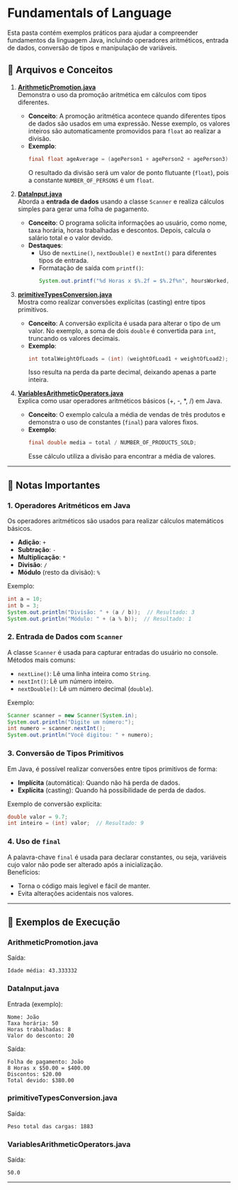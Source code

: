 # Fundamentals of Language

Esta pasta contém exemplos práticos para ajudar a compreender fundamentos da linguagem Java, incluindo operadores aritméticos, entrada de dados, conversão de tipos e manipulação de variáveis.

## 📘 Arquivos e Conceitos

1. **[ArithmeticPromotion.java](ArithmeticPromotion.java)**  
   Demonstra o uso da promoção aritmética em cálculos com tipos diferentes.
    - **Conceito**: A promoção aritmética acontece quando diferentes tipos de dados são usados em uma expressão. Nesse exemplo, os valores inteiros são automaticamente promovidos para `float` ao realizar a divisão.
    - **Exemplo**:
      ```java
      final float ageAverage = (agePerson1 + agePerson2 + agePerson3) / NUMBER_OF_PERSONS;
      ```
      O resultado da divisão será um valor de ponto flutuante (`float`), pois a constante `NUMBER_OF_PERSONS` é um `float`.

2. **[DataInput.java](DataInput.java)**  
   Aborda a **entrada de dados** usando a classe `Scanner` e realiza cálculos simples para gerar uma folha de pagamento.
    - **Conceito**: O programa solicita informações ao usuário, como nome, taxa horária, horas trabalhadas e descontos. Depois, calcula o salário total e o valor devido.
    - **Destaques**:
        - Uso de `nextLine()`, `nextDouble()` e `nextInt()` para diferentes tipos de entrada.
        - Formatação de saída com `printf()`:
          ```java
          System.out.printf("%d Horas x $%.2f = $%.2f%n", hoursWorked, hourlyRate, totalWages);
          ```

3. **[primitiveTypesConversion.java](primitiveTypesConversion.java)**  
   Mostra como realizar conversões explícitas (casting) entre tipos primitivos.
    - **Conceito**: A conversão explícita é usada para alterar o tipo de um valor. No exemplo, a soma de dois `double` é convertida para `int`, truncando os valores decimais.
    - **Exemplo**:
      ```java
      int totalWeightOfLoads = (int) (weightOfLoad1 + weightOfLoad2);
      ```
      Isso resulta na perda da parte decimal, deixando apenas a parte inteira.

4. **[VariablesArithmeticOperators.java](VariablesArithmeticOperators.java)**  
   Explica como usar operadores aritméticos básicos (+, -, *, /) em Java.
    - **Conceito**: O exemplo calcula a média de vendas de três produtos e demonstra o uso de constantes (`final`) para valores fixos.
    - **Exemplo**:
      ```java
      final double media = total / NUMBER_OF_PRODUCTS_SOLD;
      ```
      Esse cálculo utiliza a divisão para encontrar a média de valores.

---

## 📝 Notas Importantes

### 1. **Operadores Aritméticos em Java**
Os operadores aritméticos são usados para realizar cálculos matemáticos básicos.
- **Adição**: `+`
- **Subtração**: `-`
- **Multiplicação**: `*`
- **Divisão**: `/`
- **Módulo** (resto da divisão): `%`

Exemplo:
   ```java
   int a = 10;
   int b = 3;
   System.out.println("Divisão: " + (a / b));  // Resultado: 3
   System.out.println("Módulo: " + (a % b));  // Resultado: 1
   ```

### 2. **Entrada de Dados com `Scanner`**
A classe `Scanner` é usada para capturar entradas do usuário no console.  
Métodos mais comuns:
- `nextLine()`: Lê uma linha inteira como `String`.
- `nextInt()`: Lê um número inteiro.
- `nextDouble()`: Lê um número decimal (`double`).

Exemplo:
   ```java
   Scanner scanner = new Scanner(System.in);
   System.out.println("Digite um número:");
   int numero = scanner.nextInt();
   System.out.println("Você digitou: " + numero);
   ```

### 3. **Conversão de Tipos Primitivos**
Em Java, é possível realizar conversões entre tipos primitivos de forma:
- **Implícita** (automática): Quando não há perda de dados.
- **Explícita** (casting): Quando há possibilidade de perda de dados.

Exemplo de conversão explícita:
   ```java
   double valor = 9.7;
   int inteiro = (int) valor;  // Resultado: 9
   ```

### 4. **Uso de `final`**
A palavra-chave `final` é usada para declarar constantes, ou seja, variáveis cujo valor não pode ser alterado após a inicialização.  
Benefícios:
- Torna o código mais legível e fácil de manter.
- Evita alterações acidentais nos valores.

---

## 🔧 Exemplos de Execução

### **ArithmeticPromotion.java**
Saída:
```plaintext
Idade média: 43.333332
```

### **DataInput.java**
Entrada (exemplo):
```plaintext
Nome: João
Taxa horária: 50
Horas trabalhadas: 8
Valor do desconto: 20
```
Saída:
```plaintext
Folha de pagamento: João
8 Horas x $50.00 = $400.00
Discontos: $20.00
Total devido: $380.00
```

### **primitiveTypesConversion.java**
Saída:
```plaintext
Peso total das cargas: 1883
```

### **VariablesArithmeticOperators.java**
Saída:
```plaintext
50.0
```
---